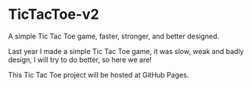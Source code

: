 # TicTacToe-v2
A simple Tic Tac Toe game, faster, stronger, and better designed.

Last year I made a simple Tic Tac Toe game, it was slow, weak and badly design, I will try to do better, so here we are!

This Tic Tac Toe project will be hosted at GitHub Pages.
